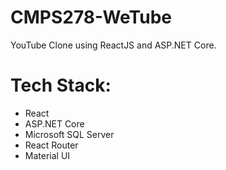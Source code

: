 # CMPS278-WeTube
YouTube Clone using ReactJS and ASP.NET Core.

# Tech Stack:
<ul>
  <li> React </li>
  <li> ASP.NET Core </li>
  <li> Microsoft SQL Server </li>
  <li> React Router</li>
  <li> Material UI</li>
</ul>
 

